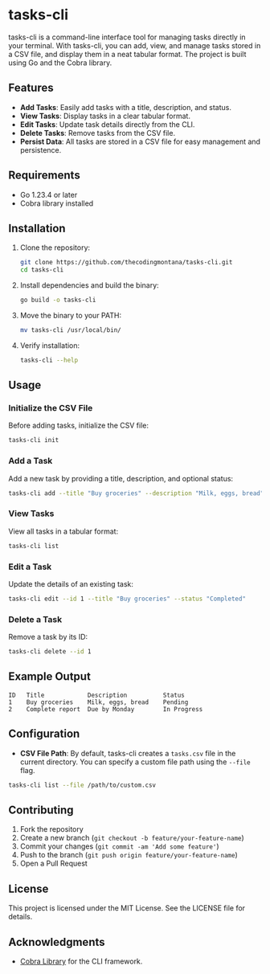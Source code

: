 # tasks-cli

tasks-cli is a command-line interface tool for managing tasks directly in your terminal. With tasks-cli, you can add, view, and manage tasks stored in a CSV file, and display them in a neat tabular format. The project is built using Go and the Cobra library.

## Features

- **Add Tasks**: Easily add tasks with a title, description, and status.
- **View Tasks**: Display tasks in a clear tabular format.
- **Edit Tasks**: Update task details directly from the CLI.
- **Delete Tasks**: Remove tasks from the CSV file.
- **Persist Data**: All tasks are stored in a CSV file for easy management and persistence.

## Requirements

- Go 1.23.4 or later
- Cobra library installed

## Installation

1. Clone the repository:

   ```bash
   git clone https://github.com/thecodingmontana/tasks-cli.git
   cd tasks-cli
   ```

2. Install dependencies and build the binary:

   ```bash
   go build -o tasks-cli
   ```

3. Move the binary to your PATH:

   ```bash
   mv tasks-cli /usr/local/bin/
   ```

4. Verify installation:

   ```bash
   tasks-cli --help
   ```

## Usage

### Initialize the CSV File

Before adding tasks, initialize the CSV file:

```bash
tasks-cli init
```

### Add a Task

Add a new task by providing a title, description, and optional status:

```bash
tasks-cli add --title "Buy groceries" --description "Milk, eggs, bread" --status "Pending"
```

### View Tasks

View all tasks in a tabular format:

```bash
tasks-cli list
```

### Edit a Task

Update the details of an existing task:

```bash
tasks-cli edit --id 1 --title "Buy groceries" --status "Completed"
```

### Delete a Task

Remove a task by its ID:

```bash
tasks-cli delete --id 1
```

## Example Output

```plaintext
ID   Title            Description          Status
1    Buy groceries    Milk, eggs, bread    Pending
2    Complete report  Due by Monday        In Progress
```

## Configuration

- **CSV File Path**: By default, tasks-cli creates a `tasks.csv` file in the current directory. You can specify a custom file path using the `--file` flag.

```bash
tasks-cli list --file /path/to/custom.csv
```

## Contributing

1. Fork the repository
2. Create a new branch (`git checkout -b feature/your-feature-name`)
3. Commit your changes (`git commit -am 'Add some feature'`)
4. Push to the branch (`git push origin feature/your-feature-name`)
5. Open a Pull Request

## License

This project is licensed under the MIT License. See the LICENSE file for details.

## Acknowledgments

- [Cobra Library](https://github.com/spf13/cobra) for the CLI framework.
